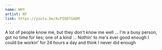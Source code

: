 ```yaml
---
name: WHY
artist: NF
link: https://youtu.be/AcPIQ87GbDM
---
```


A lot of people know me, but they don't know me well
...
I'm a busy person, got no time for lies; one of a kind
...
Nothin' to me's ever good enough
I could be workin' for 24 hours a day and think I never did enough

